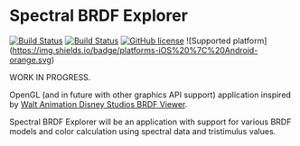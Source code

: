 # Spectral BRDF Explorer

[![Build Status](https://www.bitrise.io/app/6e58fb34f951eea4.svg?token=FoOVtEqyeSqs499m0WPWfA&branch=master)](https://www.bitrise.io/app/6e58fb34f951eea4)
[![Build Status](https://www.bitrise.io/app/0f216f14818a0da5.svg?token=E_AXUmBiaFKXBgCdOC32dg&branch=master)](https://www.bitrise.io/app/0f216f14818a0da5)
[![GitHub license](https://img.shields.io/badge/license-MIT-blue.svg)](https://raw.githubusercontent.com/chicio/Spectral-BRDF-Explorer/master/LICENSE.md)
![Supported platform] (https://img.shields.io/badge/platforms-iOS%20%7C%20Android-orange.svg)


WORK IN PROGRESS.

OpenGL (and in future with other graphics API support) application inspired by <a href="https://github.com/wdas/brdf">Walt Animation Disney Studios BRDF Viewer</a>.

Spectral BRDF Explorer will be an application with support for various BRDF models and color calculation using spectral data and tristimulus values.
